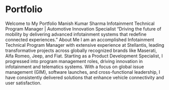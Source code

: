 # Portfolio
Welcome to My Portfolio Manish Kumar Sharma Infotainment Technical Program Manager | Automotive Innovation Specialist  “Driving the future of mobility by delivering advanced infotainment systems that redefine connected experiences.”
About Me
I am an accomplished Infotainment Technical Program Manager with extensive experience at Stellantis, leading transformative projects across globally recognized brands like Maserati, Alfa Romeo, Jeep, and Fiat. Starting as a Product Development Specialist, I progressed into program management roles, driving innovation in infotainment and telematics systems.
With a focus on global issue management (GIM), software launches, and cross-functional leadership, I have consistently delivered solutions that enhance vehicle connectivity and user satisfaction.
